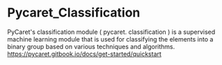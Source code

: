 # Pycaret_Classification    
 
PyCaret's classification module ( pycaret. classification ) is  a supervised machine learning module that is used for classifying the elements into a binary group based on various techniques and algorithms.</br>
https://pycaret.gitbook.io/docs/get-started/quickstart 
    





